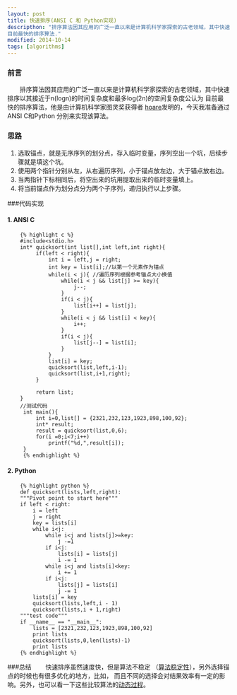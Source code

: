 ```yaml
---
layout: post
title: 快速排序(ANSI C 和 Python实现)
descripthon: "排序算法因其应用的广泛一直以来是计算机科学家探索的古老领域，其中快速排序以其接近于n(logn)的时间复杂度和最多log(2n)的空间复杂度公认为
目前最快的排序算法."
modified: 2014-10-14
tags: [algorithms]
---
```


### 前言


&emsp;&emsp;排序算法因其应用的广泛一直以来是计算机科学家探索的古老领域，其中快速排序以其接近于n(logn)的时间复杂度和最多log(2n)的空间复杂度公认为
目前最快的排序算法，他是由计算机科学家图灵奖获得者
[hoare](http://en.wikipedia.org/wiki/Tony_Hoare "hoare wiki")发明的，今天我准备通过ANSI C和Python
分别来实现该算法。


### 思路
1. 选取锚点，就是无序序列的划分点，存入临时变量，序列空出一个坑，后续步骤就是填这个坑。
2. 使用两个指针分别从左，从右遍历序列，小于锚点放左边，大于锚点放右边。
3. 当两指针下标相同后，将空出来的坑用提取出来的临时变量填上。
4. 将当前锚点作为划分点分为两个子序列，递归执行以上步骤。


###代码实现

####   1. ANSI C

        {% highlight c %}
        #include<stdio.h>
        int* quicksort(int list[],int left,int right){
             if(left < right){ 
                 int i = left,j = right;
                 int key = list[i];//以第一个元素作为锚点
                 while(i < j){ //遍历序列根据参考锚点大小换值
                     while(i < j && list[j] >= key){
                         j--;
                     }
                     if(i < j){ 
                         list[i++] = list[j]; 
                     }
                     while(i < j && list[i] < key){
                         i++;
                     }
                     if(i < j){ 
                         list[j--] = list[i];
                     }
                 }
                 list[i] = key;
                 quicksort(list,left,i-1);
                 quicksort(list,i+1,right);
             }   
         
             return list;
        }
        //测试代码
         int main(){
             int i=0,list[] = {2321,232,123,1923,898,100,92};
             int* result;
             result = quicksort(list,0,6);
             for(i =0;i<7;i++)
                 printf("%d,",result[i]);
         }
         {% endhighlight %}

####   2. Python

        {% highlight python %}
        def quicksort(lists,left,right):
        """Pivot point to start here""" 
        if left < right:
            i = left
            j = right
            key = lists[i]
            while i<j:
                while i<j and lists[j]>=key:
                    j -=1
                if i<j:
                    lists[i] = lists[j]
                    i -= 1
                while i<j and lists[i]<key:
                    i += 1
                if i<j:
                    lists[j] = lists[i]
                    j -= 1
            lists[i] = key
            quicksort(lists,left,i - 1)
            quicksort(lists,i + 1,right)
        """test code"""
        if __name__ == "__main__":
            lists = [2321,232,123,1923,898,100,92]
            print lists
            quicksort(lists,0,len(lists)-1)
            print lists
        {% endhighlight %}

###总结
&emsp;&emsp;快速排序虽然速度快，但是算法不稳定
（[算法稳定性](http://stackoverflow.com/questions/1517793/stability-in-sorting-algorithms "stackoverflow")），另外选择锚点的时候也有很多优化的地方，比如，
而且不同的选择会对结果效率有一定的影响。另外，也可以看一下这些比较算法的[动态过程](http://www.cs.usfca.edu/~galles/visualization/ComparisonSort.html)。

